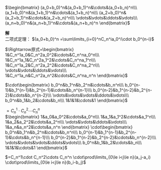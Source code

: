  $\begin{bmatrix}  
(a_0+b_0)^n&(a_0+b_1)^n&\cdots&(a_0+b_n)^n\\\   
(a_1+b_0)^n&(a_1+b_1)^n&\cdots&(a_1+b_n)^n\\\   
(a_2+b_0)^n&(a_2+b_1)^n&\cdots&(a_2+b_n)^n\\\   
\vdots&\vdots&\ddots&\vdots\\\   
(a_n+b_0)^n&(a_n+b_1)^n&\cdots&(a_n+b_n)^n  
\end{bmatrix}$   
  
**解**  
二项式定理： $(a_0+b_0)^n  
=\sum\limits_{i=0}^nC_n^ia_0^i\cdot b_0^{n-i}$   
  
 $\Rightarrow原式=\begin{bmatrix}  
1&C_n^1a_0&C_n^2a_0^2&\cdots&C_n^na_0^n\\\   
1&C_n^1a_1&C_n^2a_1^2&\cdots&C_n^na_1^n\\\   
1&C_n^1a_2&C_n^2a_2^2&\cdots&C_n^na_2^n\\\   
\vdots&\vdots&\ddots&\vdots\\\   
1&C_n^1a_n&C_n^2a_n^2&\cdots&C_n^na_n^n  
\end{bmatrix}$   
  
 $\cdot\begin{bmatrix}  
b_0^n&b_1^n&b_2^n&\cdots&b_n^n\\\   
b_0^{n-1}&b_1^{n-1}&b_2^{n-1}&\cdots&b_n^{n-1}\\\   
b_0^{n-2}&b_1^{n-2}&b_2^{n-2}&\cdots&b_n^{n-2}\\\   
\vdots&\vdots&\vdots&\ddots&\vdots\\\   
b_0^n&b_1&b_2&\cdots&b_n\\\   
1&1&1&\cdots&1  
\end{bmatrix}$   
  
 $=C_n^1\cdot C_n^2\cdots C_n^n$   
 $\begin{bmatrix}  
1&a_0&a_0^2&\cdots&a_0^n\\\   
1&a_1&a_1^2&\cdots&a_1^n\\\   
1&a_2&a_2^2&\cdots&a_2^n\\\   
\vdots&\vdots&\ddots&\vdots\\\   
1&a_n&a_n^2&\cdots&a_n^n  
\end{bmatrix}  
\cdot\begin{bmatrix}  
b_0^n&b_1^n&b_2^n&\cdots&b_n^n\\\   
b_0^{n-1}&b_1^{n-1}&b_2^{n-1}&\cdots&b_n^{n-1}\\\   
b_0^{n-2}&b_1^{n-2}&b_2^{n-2}&\cdots&b_n^{n-2}\\\   
\vdots&\vdots&\vdots&\ddots&\vdots\\\   
b_0^n&b_1&b_2&\cdots&b_n\\\   
1&1&1&\cdots&1  
\end{bmatrix}$   
  
 $=C_n^1\cdot C_n^2\cdots C_n^n  
\cdot\prod\limits_{0\le i<j\le n}(a_j-a_i)  
\cdot\prod\limits_{0\le i<j\le n}(b_i-b_j)$   
